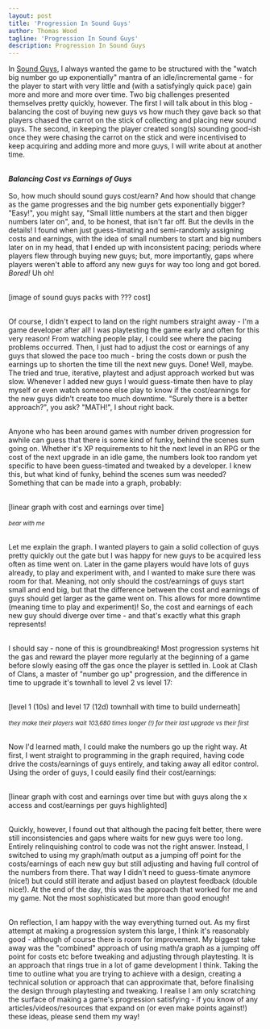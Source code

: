 ```yaml
---
layout: post
title: 'Progression In Sound Guys'
author: Thomas Wood
tagline: 'Progression In Sound Guys'
description: Progression In Sound Guys
---
```


<p align="centre">
  In <a href="https://twood27897.github.io/pages/sound-guys.html">Sound Guys</a>, I always wanted the game to be structured with the "watch big number go up exponentially" mantra of an idle/incremental game - for the player to start with very little and (with a satisfyingly quick pace) gain more and more and more over time. Two big challenges presented themselves pretty quickly, however. The first I will talk about in this blog - balancing the cost of buying new guys vs how much they gave back so that players chased the carrot on the stick of collecting and placing new sound guys. The second, in keeping the player created song(s) sounding good-ish once they were chasing the carrot on the stick and were incentivised to keep acquiring and adding more and more guys, I will write about at another time.<br/><br/>

<b><i>Balancing Cost vs Earnings of Guys</i></b><br/><br/>
  So, how much should sound guys cost/earn? And how should that change as the game progresses and the big number gets exponentially bigger? "Easy!", you might say, "Small little numbers at the start and then bigger numbers later on", and, to be honest, that isn't far off. But the devils in the details! I found when just guess-timating and semi-randomly assigning costs and earnings, with the idea of small numbers to start and big numbers later on in my head, that I ended up with inconsistent pacing; periods where players flew through buying new guys; but, more importantly, gaps where players weren't able to afford any new guys for way too long and got bored. <i>Bored!</i> Uh oh!<br/><br/>

  [image of sound guys packs with ??? cost]<br/><br/>

  Of course, I didn't expect to land on the right numbers straight away - I'm a game developer after all! I was playtesting the game early and often for this very reason! From watching people play, I could see where the pacing problems occurred. Then, I just had to adjust the cost or earnings of any guys that slowed the pace too much - bring the costs down or push the earnings up to shorten the time till the next new guys. Done! Well, maybe. The tried and true, iterative, playtest and adjust approach worked but was slow. Whenever I added new guys I would guess-timate then have to play myself or even watch someone else play to know if the cost/earnings for the new guys didn't create too much downtime. "Surely there is a better approach?", you ask? "MATH!", I shout right back.<br/><br/>

  Anyone who has been around games with number driven progression for awhile can guess that there is some kind of funky, behind the scenes sum going on. Whether it's XP requirements to hit the next level in an RPG or the cost of the next upgrade in an idle game, the numbers look too random yet specific to have been guess-timated and tweaked by a developer. I knew this, but what kind of funky, behind the scenes sum was needed? Something that can be made into a graph, probably:<br/><br/>

[linear graph with cost and earnings over time]<br/><br/>
<sup><i>bear with me</i></sup><br/><br/>

  Let me explain the graph. I wanted players to gain a solid collection of guys pretty quickly out the gate but I was happy for new guys to be acquired less often as time went on. Later in the game players would have lots of guys already, to play and experiment with, and I wanted to make sure there was room for that. Meaning, not only should the cost/earnings of guys start small and end big, but that the difference between the cost and earnings of guys should get larger as the game went on. This allows for more downtime (meaning time to play and experiment)! So, the cost and earnings of each new guy should diverge over time - and that's exactly what this graph represents!<br/><br/>

  I should say - none of this is groundbreaking! Most progression systems hit the gas and reward the player more regularly at the beginning of a game before slowly easing off the gas once the player is settled in. Look at Clash of Clans, a master of "number go up" progression, and the difference in time to upgrade it's townhall to level 2 vs level 17:<br/><br/>

  [level 1 (10s) and level 17 (12d) townhall with time to build underneath]<br/><br/>
<sup><i>they make their players wait 103,680 times longer (!) for their last upgrade vs their first</i></sup><br/><br/>

Now I'd learned math, I could make the numbers go up the right way. At first, I went straight to programming in the graph required, having code drive the costs/earnings of guys entirely, and taking away all editor control. Using the order of guys, I could easily find their cost/earnings:<br/><br/>

[linear graph with cost and earnings over time but with guys along the x access and cost/earnings per guys highlighted]<br/><br/>

Quickly, however, I found out that although the pacing felt better, there were still inconsistencies and gaps where waits for new guys were too long. Entirely relinquishing control to code was not the right answer. Instead, I switched to using my graph/math output as a jumping off point for the costs/earnings of each new guy but still adjusting and having full control of the numbers from there. That way I didn't need to guess-timate anymore (nice!) but could still iterate and adjust based on playtest feedback (double nice!). At the end of the day, this was the approach that worked for me and my game. Not the most sophisticated but more than good enough!<br/><br/>

On reflection, I am happy with the way everything turned out. As my first attempt at making a progression system this large, I think it's reasonably good - although of course there is room for improvement. My biggest take away was the "combined" approach of using math/a graph as a jumping off point for costs etc before tweaking and adjusting through playtesting. It is an approach that rings true in a lot of game development I think. Taking the time to outline what you are trying to achieve with a design, creating a technical solution or approach that can approximate that, before finalising the design through playtesting and tweaking. I realise I am only scratching the surface of making a game's progression satisfying - if you know of any articles/videos/resources that expand on (or even make points against!) these ideas, please send them my way!<br/><br/>
</p>
